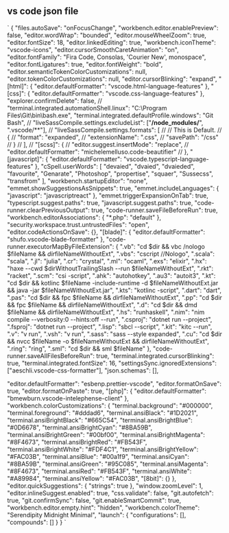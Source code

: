 ## vs code json file

`
{
"files.autoSave": "onFocusChange",
"workbench.editor.enablePreview": false,
"editor.wordWrap": "bounded",
"editor.mouseWheelZoom": true,
"editor.fontSize": 18,
"editor.linkedEditing": true,
"workbench.iconTheme": "vscode-icons",
"editor.cursorSmoothCaretAnimation": "on",
"editor.fontFamily": "Fira Code, Consolas, 'Courier New', monospace",
"editor.fontLigatures": true,
"editor.fontWeight": "bold",
"editor.semanticTokenColorCustomizations": null,
"editor.tokenColorCustomizations": null,
"editor.cursorBlinking": "expand",
"[html]": {
"editor.defaultFormatter": "vscode.html-language-features"
},
"[css]": {
"editor.defaultFormatter": "vscode.css-language-features"
},
"explorer.confirmDelete": false,
// "terminal.integrated.automationShell.linux": "C:\\Program Files\\Git\\bin\\bash.exe",
"terminal.integrated.defaultProfile.windows": "Git Bash",
// "liveSassCompile.settings.excludeList": ["**/node_modules/**", ".vscode/**"],
// "liveSassCompile.settings.formats": [
// // This is Default.
// {
// "format": "expanded",
// "extensionName": ".css",
// "savePath": "/css"
// }
// ],
// "[scss]": {
// "editor.suggest.insertMode": "replace",
// "editor.defaultFormatter": "michelemelluso.code-beautifier"
// },
"[javascript]": {
"editor.defaultFormatter": "vscode.typescript-language-features"
},
"cSpell.userWords": [
"devaied",
"dvaied",
"dvaieded",
"favourite",
"Genarate",
"Photoshop",
"propertise",
"squaer",
"Sussecss",
"transfrom"
],
"workbench.startupEditor": "none",
"emmet.showSuggestionsAsSnippets": true,
"emmet.includeLanguages": {
"javascript": "javascriptreact"
},
"emmet.triggerExpansionOnTab": true,
"typescript.suggest.paths": true,
"javascript.suggest.paths": true,
"code-runner.clearPreviousOutput": true,
"code-runner.saveFileBeforeRun": true,
"workbench.editorAssociations": {
"\*.php": "default"
},
"security.workspace.trust.untrustedFiles": "open",
"editor.codeActionsOnSave": {},
"[blade]": {
"editor.defaultFormatter": "shufo.vscode-blade-formatter"
},
"code-runner.executorMapByFileExtension": {
".vb": "cd $dir && vbc /nologo $fileName && $dir$fileNameWithoutExt",
".vbs": "cscript //Nologo",
".scala": "scala",
".jl": "julia",
".cr": "crystal",
".ml": "ocaml",
".exs": "elixir",
".hx": "haxe --cwd $dirWithoutTrailingSlash --run $fileNameWithoutExt",
    ".rkt": "racket",
    ".scm": "csi -script",
    ".ahk": "autohotkey",
    ".au3": "autoit3",
    ".kt": "cd $dir && kotlinc $fileName -include-runtime -d $fileNameWithoutExt.jar && java -jar $fileNameWithoutExt.jar",
    ".kts": "kotlinc -script",
    ".dart": "dart",
    ".pas": "cd $dir && fpc $fileName && $dir$fileNameWithoutExt",
".pp": "cd $dir && fpc $fileName && $dir$fileNameWithoutExt",
".d": "cd $dir && dmd $fileName && $dir$fileNameWithoutExt",
".hs": "runhaskell",
".nim": "nim compile --verbosity:0 --hints:off --run",
".csproj": "dotnet run --project",
".fsproj": "dotnet run --project",
".lisp": "sbcl --script",
".kit": "kitc --run",
".v": "v run",
".vsh": "v run",
".sass": "sass --style expanded",
".cu": "cd $dir && nvcc $fileName -o $fileNameWithoutExt && $dir$fileNameWithoutExt",
".ring": "ring",
".sml": "cd $dir && sml $fileName"
},
"code-runner.saveAllFilesBeforeRun": true,
"terminal.integrated.cursorBlinking": true,
"terminal.integrated.fontSize": 16,
"settingsSync.ignoredExtensions": ["aeschli.vscode-css-formatter"],
"json.schemas": [],

"editor.defaultFormatter": "esbenp.prettier-vscode",
"editor.formatOnSave": true,
"editor.formatOnPaste": true,
"[php]": {
"editor.defaultFormatter": "bmewburn.vscode-intelephense-client"
},
"workbench.colorCustomizations": {
"terminal.background": "#000000",
"terminal.foreground": "#dddad6",
"terminal.ansiBlack": "#1D2021",
"terminal.ansiBrightBlack": "#665C54",
"terminal.ansiBrightBlue": "#0D6678",
"terminal.ansiBrightCyan": "#8BA59B",
"terminal.ansiBrightGreen": "#00bf00",
"terminal.ansiBrightMagenta": "#8F4673",
"terminal.ansiBrightRed": "#FB543F",
"terminal.ansiBrightWhite": "#FDF4C1",
"terminal.ansiBrightYellow": "#FAC03B",
"terminal.ansiBlue": "#00a1f9",
"terminal.ansiCyan": "#8BA59B",
"terminal.ansiGreen": "#95C085",
"terminal.ansiMagenta": "#8F4673",
"terminal.ansiRed": "#FB543F",
"terminal.ansiWhite": "#A89984",
"terminal.ansiYellow": "#FAC03B",
"[8bit]": {}
},
"editor.quickSuggestions": {
"strings": true
},
"window.zoomLevel": 1,
"editor.inlineSuggest.enabled": true,
"css.validate": false,
"git.autofetch": true,
"git.confirmSync": false,
"git.enableSmartCommit": true,
"workbench.editor.empty.hint": "hidden",
"workbench.colorTheme": "Serendipity Midnight Minimal",
"launch": {
"configurations": [],
"compounds": []
}
}
`
